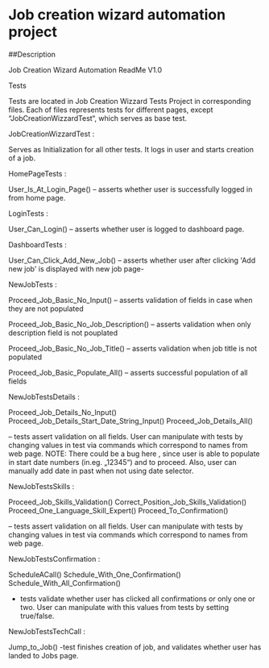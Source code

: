 # Job creation wizard automation project

##Description

Job Creation Wizard Automation ReadMe V1.0

Tests

Tests are located in Job Creation Wizzard Tests Project in corresponding files.  Each of files represents tests for different pages, except “JobCreationWizzardTest“, which serves as base test.


JobCreationWizzardTest :

Serves as Initialization for all other tests. It logs in user and starts creation of a job.


HomePageTests :

User_Is_At_Login_Page() – asserts whether user is successfully logged in from home page. 


LoginTests :

User_Can_Login() – asserts whether user is logged to dashboard page.


DashboardTests :

User_Can_Click_Add_New_Job() – asserts whether user after clicking 'Add new job' is displayed with new job page-


NewJobTests :

Proceed_Job_Basic_No_Input() – asserts validation of fields in case when they are not populated

Proceed_Job_Basic_No_Job_Description() – asserts validation when only description field is not pouplated

Proceed_Job_Basic_No_Job_Title() – asserts validation when job title is not populated

Proceed_Job_Basic_Populate_All() – asserts successful population of all fields


NewJobTestsDetails :


Proceed_Job_Details_No_Input()
Proceed_Job_Details_Start_Date_String_Input()
Proceed_Job_Details_All()

	
 – tests assert validation on all fields. User can manipulate with tests by changing values in test via commands which correspond to names from web page.
NOTE: There could be a bug here , since user is able to populate in start date numbers (in.eg. „12345“) and to proceed. Also, user can manually add date in past when not using date selector.


NewJobTestsSkills :

Proceed_Job_Skills_Validation()
Correct_Position_Job_Skills_Validation()
Proceed_One_Language_Skill_Expert()
Proceed_To_Confirmation()

– tests assert validation on all fields. User can manipulate with tests by changing values in test via commands which correspond to names from web page.


NewJobTestsConfirmation :

ScheduleACall()
Schedule_With_One_Confirmation()
Schedule_With_All_Confirmation()

-	tests validate whether user has clicked all confirmations or only one or two. User can manipulate with this values from tests by setting true/false.


NewJobTestsTechCall :

Jump_to_Job()
-test finishes creation of job, and validates whether user has landed to Jobs page.


